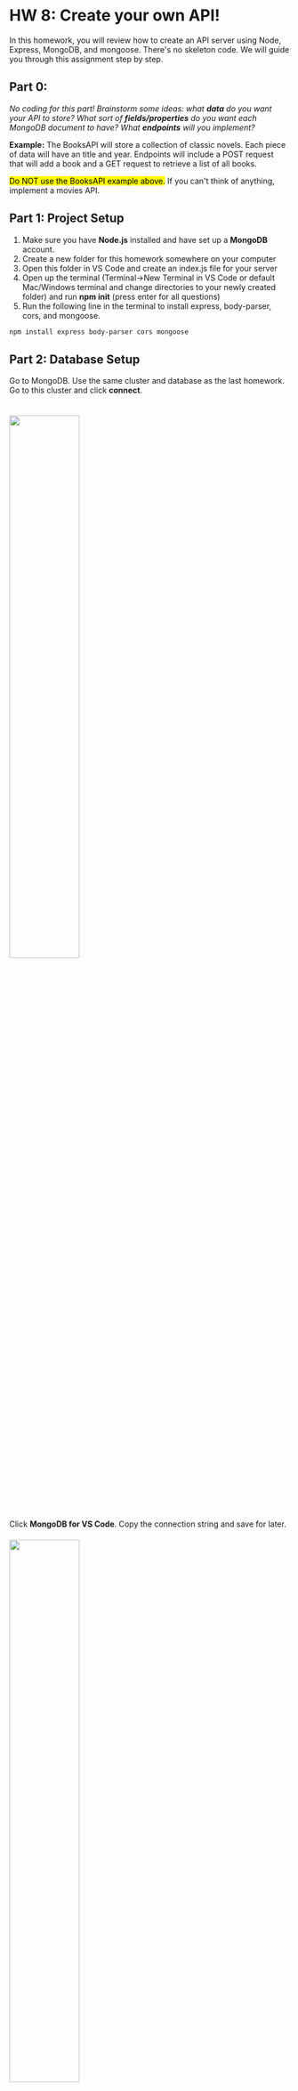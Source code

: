 # HW 8: Create your own API!

In this homework, you will review how to create an API server using Node, Express, MongoDB, and mongoose. There's no skeleton code. We will guide you through this assignment step by step.

## Part 0:

_No coding for this part! Brainstorm some ideas: what **data** do you want your API to store? What sort of **fields/properties** do you want each MongoDB document to have? What **endpoints** will you implement?_

**Example:**
The BooksAPI will store a collection of classic novels. Each piece of data will have an title and year. Endpoints will include a POST request that will add a book and a GET request to retrieve a list of all books.

<mark>Do NOT use the BooksAPI example above.</mark> If you can't think of anything, implement a movies API.

## Part 1: Project Setup

1. Make sure you have **Node.js** installed and have set up a **MongoDB** account.
2. Create a new folder for this homework somewhere on your computer
3. Open this folder in VS Code and create an index.js file for your server
4. Open up the terminal (Terminal->New Terminal in VS Code or default Mac/Windows terminal and change directories to your newly created folder) and run **npm init** (press enter for all questions)
5. Run the following line in the terminal to install express, body-parser, cors, and mongoose.
```bash
npm install express body-parser cors mongoose
```

## Part 2: Database Setup

Go to MongoDB. Use the same cluster and database as the last homework. Go to this cluster and click **connect**. <br></br>
<img src="/assets/hw7/connect-mongodb.png" style="width: 50%; padding: 20px 0;"/>

Click **MongoDB for VS Code**. Copy the connection string and save for later.
<img src="/assets/hw7/mongo-url.png" style="width: 50%; padding: 20px 0;"/>

## Part 3: Import modules + connect to MongoDB

Copy and paste this code into your **index.js file**. This code imports the necessary modules and connects to your MongoDB database.

```js
const express = require("express")
const app = express()

var cors = require("cors")
app.use(cors())

const mongoose = require("mongoose")

const bodyParser = require("body-parser")
app.use(bodyParser.urlencoded({ extended: false }))
app.use(bodyParser.json())

connect().catch(err => console.log(err))

async function connect() {
  await mongoose.connect(/* YOUR CONNECTION STRING HERE */)
  console.log("Successfully connected to MongoDB")
}
```

**Paste your connection string** into the appropriate place. Use the **same password** from the last homework. Don't forget quotation marks! Note that this password is NOT your account password, but a user password. If you forgot it, on the side menu, go to Security->Database Access->Edit->Edit Password and create a new password.

## Part 4: Define a Schema and Model

Define a schema using Mongoose. The schema should include fields that make sense for **your own data and API**. Feel free to **copy-paste** all of the code in the spec, but modify to fit the data you want to store.

```js
const bookSchema = new mongoose.Schema({
  title: String,
  year: Number
});
```

Define a model using Mongoose.

```js
const Book = mongoose.model('Books', bookSchema);
```

## Part 5: Define a POST endpoint

Remember that in a POST request, the data that you want to save to your database will be found in **req.body** as a JavaScript object with key-value pairs.

```js
app.post("/new", async (req, res) => {
    // Here, we create a new Book from the mongoose model
    // and set its properties to whatever the user sent in the body of the POST request
    const newBook = new Book({
        title: req.body.title,
        year: req.body.year
    })
    // Then, we save the newly created document to the database
    await newBook.save()
    // Finally, we send the newBook data back to the user as a response in JSON format
    res.json(newBook) 
})
```

## Part 6: Define a GET endpoint

Define a GET endpoint that will retrieve all documents.

```js
app.get("/books", async (req, res) => {
    const books = await Book.find()
    res.send(books)
})
```

## Part 6.5: Start your Server

```js
app.listen(3000, () => {
    console.log("Listening on port 3000")
})
```

_Run **node index.js** in the terminal._

 If an error occurs, it will be printed in the terminal. If the error looks like this: <code>"MongooseServerSelectionError: Could not connect to any servers in your MongoDB Atlas cluster. One common reason is that you're trying to access the database from an IP that isn't whitelisted."</code>, then follow these steps:
1. Go to MongoDB and on the side menu, go to Security->Network Access.
2. Click "+Add IP Address".
3. Copy your IP Address from [here](https://whatismyipaddress.com/) under IPv4.
4. Paste it into "Access List Entry" and click "Confirm".
5. Rerun **node index.js**. If you are getting the same error, click "+Add IP Address" and "Allow Access from Anywhere" and "Confirm".

## Part 7: Testing

Run **node index.js** and use Postman to test your API. Check your MongoDB collection to ensure that your POST requests are working.

<img src="/assets/hw8/book-post.png" style="width: 100%; padding: 20px 0;"/>
<img src="/assets/hw8/book-get.png" style="width: 100%; padding: 20px 0;"/>
<img src="/assets/hw8/book-mongo.png" style="width: 100%; padding: 20px 0;"/>


Congrats, you are done! You've created a fully functional server!

## +2 POINTS EXTRA CREDIT (OPTIONAL): Create a Frontend

Create an **index.html** and **scripts.js** file. Here is some basic frontend code. Modify it to fit your API.

```bash
<!DOCTYPE html>
<html lang="en">
<head>
    <meta charset="UTF-8">
    <meta name="viewport" content="width=device-width, initial-scale=1.0">
    <title>Books</title>
</head>
<body>
    <h1>Post a book</h1>
    <input id="input-title" type="text">
    <input id="input-year" type="text">
    <button id="submit-post-request">Submit</button>

    <h1>Get all books</h1>
    <button id="submit-get-request">Submit</button>
    <ul id="list"></ul>

    <script src="scripts.js"></script>
</body>
</html>
```

<br></br>

```bash
const inputTitle = document.getElementById("input-title")
const inputYear = document.getElementById("input-year")

const submitPostReq = document.getElementById("submit-post-request")
const submitGetReq = document.getElementById("submit-get-request")

const list = document.getElementById("list")

submitPostReq.addEventListener("click", async function () {
    let data = {"title": inputTitle.value, "year": inputYear.value}
    await fetch("http://localhost:3000/new", {
        method: 'POST',
            headers: {
                'Content-Type': 'application/json',
            },
            body: JSON.stringify(data),
    })
    inputTitle.value = ""
    inputYear.value = ""
});

submitGetReq.addEventListener("click", async function () {
    list.replaceChildren()
    const response = await fetch("http://localhost:3000/books")
    const data = await response.json()
    for (let index = 0; index < data.length; index = index + 1) {
        const bookTitle = data[index].title
        const listElement = document.createElement("li")
        listElement.textContent = bookTitle
        list.appendChild(listElement)
    }
});

```

Run **node index.js**. Any errors will appear in the terminal. Use **console.log** in the scripts.js file to debug. Open the **index.html** file in a browser and play around with your app!

# Submission
For this homework, <mark>only submit your index.js file</mark>.

**To zip a folder/file:**
_**Windows:** Right-click the folder, select (or point to) Send to, and then select Compressed (zipped) folder._
_**macOS:** Control-click the folder  or tap it using two fingers, then choose Compress from the shortcut menu._

Upload the .zip file to [Gradescope](https://www.gradescope.com) :)